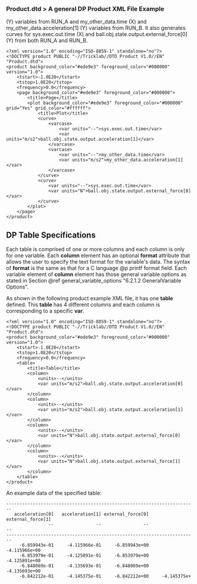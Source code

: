 ### Product.dtd > A general DP Product XML File Example

 (Y) variables from RUN_A and my_other_data.time (X)
and my_other_data.acceleration[1] (Y) variables from RUN_B. It also generates curves for
sys.exec.out.time (X) and ball.obj.state.output.external_force[0] (Y) from
both RUN_A and RUN_B.

```
<?xml version="1.0" encoding="ISO-8859-1" standalone="no"?>
<!DOCTYPE product PUBLIC "-//Tricklab//DTD Product V1.0//EN" "Product.dtd">
<product background_color="#ede9e3" foreground_color="#000000" version="1.0">
    <tstart>-1.0E20</tstart>
    <tstop>1.0E20</tstop>
    <frequency>0.0</frequency>
    <page background_color="#ede9e3" foreground_color="#000000">
        <title>Page</title>
        <plot background_color="#ede9e3" foreground_color="#000000" grid="Yes" grid_color="#ffffff">
            <title>Plot</title>
            <curve>
                <varcase>
                    <var units="--">sys.exec.out.time</var>
                    <var units="m/s2">ball.obj.state.output.acceleration[1]</var>
                </varcase>
                <varcase>
                    <var units="--">my_other_data.time</var>
                    <var units="m/s2">my_other_data.acceleration[1]</var>
                </varcase>
            </curve>
            <curve>
                <var units="--">sys.exec.out.time</var>
                <var units="N">ball.obj.state.output.external_force[0]</var>
            </curve>
        </plot>
    </page>
</product>
```

## DP Table Specifications

Each table is comprised of one or more columns and each column is only for one variable. Each <b>column</b> element
has an optional <b>format</b> attribute that allows the user to specify the text format for the variable's data. The
syntax of <b>format</b> is the same as that for a C language @p printf format field. Each variable element of
<b>column</b> element has those general variable options as stated in
Section @ref general_variable_options "6.2.1.2 GeneralVariable Options".

As shown in the following product example XML file, it has one <b>table</b> defined. This <b>table</b> has
4 different columns and each column is corresponding to a specific <b>var</b>.

```
<?xml version="1.0" encoding="ISO-8859-1" standalone="no"?>
<!DOCTYPE product PUBLIC "-//Tricklab//DTD Product V1.0//EN" "Product.dtd">
<product background_color="#ede9e3" foreground_color="#000000" version="1.0">
    <tstart>-1.0E20</tstart>
    <tstop>1.0E20</tstop>
    <frequency>0.0</frequency>
    <table>
        <title>Table</title>
        <column>
            <units>--</units>
            <var units="m/s2">ball.obj.state.output.acceleration[0]</var>
        </column>
        <column>
            <units>--</units>
            <var units="m/s2">ball.obj.state.output.acceleration[1]</var>
        </column>
        <column>
            <units>--</units>
            <var units="N">ball.obj.state.output.external_force[0]</var>
        </column>
        <column>
            <units>--</units>
            <var units="N">ball.obj.state.output.external_force[1]</var>
        </column>
    </table>
</product>
```

An example data of the specified table:

```
------------------------------------------------------------------------
   acceleration[0]   acceleration[1] external_force[0] external_force[1]
                --                --                --                --
------------------------------------------------------------------------
     -6.859943e-01     -4.115966e-01     -6.859943e+00     -4.115966e+00
     -6.853979e-01     -4.125891e-01     -6.853979e+00     -4.125891e+00
     -6.848069e-01     -4.135693e-01     -6.848069e+00     -4.135693e+00
     -6.842212e-01     -4.145375e-01     -6.842212e+00     -4.145375e+
